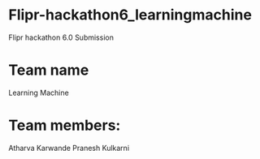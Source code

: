 # Flipr-hackathon6_learningmachine
Flipr hackathon 6.0 Submission
# Team name
Learning Machine
# Team members:
Atharva Karwande
Pranesh Kulkarni
